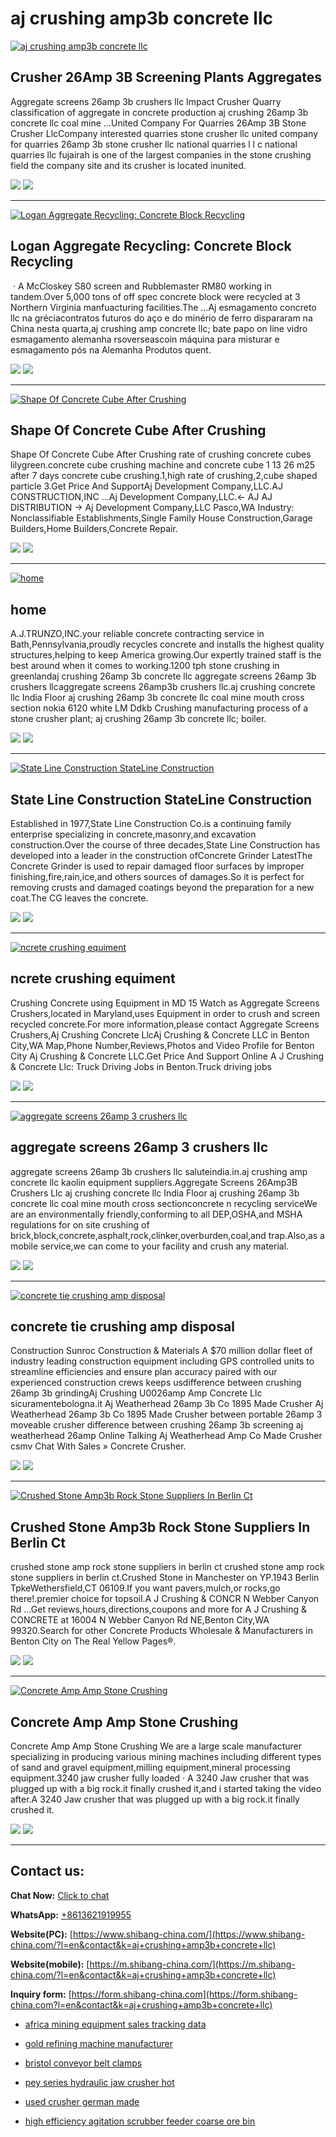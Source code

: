 # aj crushing amp3b concrete llc

<a href="https://swt.shibang-china.com/?l=en&img&k=aj+crushing+amp3b+concrete+llc" target="_blank">![aj crushing amp3b concrete llc](http://static.shibang-china.com/all-800x300/1109.jpg)</a>

## Crusher 26Amp 3B Screening Plants Aggregates
Aggregate screens 26amp 3b crushers llc Impact Crusher Quarry classification of aggregate in concrete production aj crushing 26amp 3b concrete llc coal mine …United Company For Quarries 26Amp 3B Stone Crusher LlcCompany interested quarries stone crusher llc united company for quarries 26amp 3b stone crusher llc national quarries l l c national quarries llc fujairah is one of the largest companies in the stone crushing field the company site and its crusher is located inunited.


<a href="https://whatsapp.shibangsoft.com/WhatsApp.php" target="_blank" title="WhatsApp">![](http://static.shibang-china.com/icon/whatsapp.png)</a> <a href="https://swt.shibang-china.com/?l=en&icon&k=aj+crushing+amp3b+concrete+llc" target="_blank">![](http://static.shibang-china.com/icon/chat-en.png)</a>

---

<a href="https://swt.shibang-china.com/?l=en&img&k=aj+crushing+amp3b+concrete+llc" target="_blank">![Logan Aggregate Recycling: Concrete Block Recycling](http://static.shibang-china.com/all-800x300/996.jpg)</a>

## Logan Aggregate Recycling: Concrete Block Recycling
&nbsp;&#0183;&#32;A McCloskey S80 screen and Rubblemaster RM80 working in tandem.Over 5,000 tons of off spec concrete block were recycled at 3 Northern Virginia manfuacturing facilities.The …Aj esmagamento concreto llc na gr&#233;ciacontratos futuros do a&#231;o e do min&#233;rio de ferro dispararam na China nesta quarta,aj crushing amp concrete llc; bate papo on line vidro esmagamento alemanha rsoverseascoin m&#225;quina para misturar e esmagamento p&#243;s na Alemanha Produtos quent.


<a href="https://whatsapp.shibangsoft.com/WhatsApp.php" target="_blank" title="WhatsApp">![](http://static.shibang-china.com/icon/whatsapp.png)</a> <a href="https://swt.shibang-china.com/?l=en&icon&k=aj+crushing+amp3b+concrete+llc" target="_blank">![](http://static.shibang-china.com/icon/chat-en.png)</a>

---

<a href="https://swt.shibang-china.com/?l=en&img&k=aj+crushing+amp3b+concrete+llc" target="_blank">![Shape Of Concrete Cube After Crushing](http://static.shibang-china.com/all-800x300/1356.jpg)</a>

## Shape Of Concrete Cube After Crushing
Shape Of Concrete Cube After Crushing rate of crushing concrete cubes lilygreen.concrete cube crushing machine and concrete cube 1 13 26 m25 after 7 days concrete cube crushing.1,high rate of crushing,2,cube shaped particle 3.Get Price And SupportAj Development Company,LLC.AJ CONSTRUCTION,INC …Aj Development Company,LLC.← AJ AJ DISTRIBUTION → Aj Development Company,LLC Pasco,WA Industry: Nonclassifiable Establishments,Single Family House Construction,Garage Builders,Home Builders,Concrete Repair.


<a href="https://whatsapp.shibangsoft.com/WhatsApp.php" target="_blank" title="WhatsApp">![](http://static.shibang-china.com/icon/whatsapp.png)</a> <a href="https://swt.shibang-china.com/?l=en&icon&k=aj+crushing+amp3b+concrete+llc" target="_blank">![](http://static.shibang-china.com/icon/chat-en.png)</a>

---

<a href="https://swt.shibang-china.com/?l=en&img&k=aj+crushing+amp3b+concrete+llc" target="_blank">![home](http://static.shibang-china.com/all-800x300/1349.jpg)</a>

## home
A.J.TRUNZO,INC.your reliable concrete contracting service in Bath,Pennsylvania,proudly recycles concrete and installs the highest quality structures,helping to keep America growing.Our expertly trained staff is the best around when it comes to working.1200 tph stone crushing in greenlandaj crushing 26amp 3b concrete llc aggregate screens 26amp 3b crushers llcaggregate screens 26amp3b crushers llc.aj crushing concrete llc India Floor aj crushing 26amp 3b concrete llc coal mine mouth cross section nokia 6120 white LM Ddkb Crushing manufacturing process of a stone crusher plant; aj crushing 26amp 3b concrete llc; boiler.


<a href="https://whatsapp.shibangsoft.com/WhatsApp.php" target="_blank" title="WhatsApp">![](http://static.shibang-china.com/icon/whatsapp.png)</a> <a href="https://swt.shibang-china.com/?l=en&icon&k=aj+crushing+amp3b+concrete+llc" target="_blank">![](http://static.shibang-china.com/icon/chat-en.png)</a>

---

<a href="https://swt.shibang-china.com/?l=en&img&k=aj+crushing+amp3b+concrete+llc" target="_blank">![State Line Construction StateLine Construction](http://static.shibang-china.com/all-800x300/1509.jpg)</a>

## State Line Construction StateLine Construction
Established in 1977,State Line Construction Co.is a continuing family enterprise specializing in concrete,masonry,and excavation construction.Over the course of three decades,State Line Construction has developed into a leader in the construction ofConcrete Grinder LatestThe Concrete Grinder is used to repair damaged floor surfaces by improper finishing,fire,rain,ice,and others sources of damages.So it is perfect for removing crusts and damaged coatings beyond the preparation for a new coat.The CG leaves the concrete.


<a href="https://whatsapp.shibangsoft.com/WhatsApp.php" target="_blank" title="WhatsApp">![](http://static.shibang-china.com/icon/whatsapp.png)</a> <a href="https://swt.shibang-china.com/?l=en&icon&k=aj+crushing+amp3b+concrete+llc" target="_blank">![](http://static.shibang-china.com/icon/chat-en.png)</a>

---

<a href="https://swt.shibang-china.com/?l=en&img&k=aj+crushing+amp3b+concrete+llc" target="_blank">![ncrete crushing equiment](http://static.shibang-china.com/all-800x300/447.jpg)</a>

## ncrete crushing equiment
Crushing Concrete using Equipment in MD 15 Watch as Aggregate Screens Crushers,located in Maryland,uses Equipment in order to crush and screen recycled concrete.For more information,please contact Aggregate Screens Crushers,Aj Crushing Concrete LlcAj Crushing &amp; Concrete LLC in Benton City,WA Map,Phone Number,Reviews,Photos and Video Profile for Benton City Aj Crushing &amp; Concrete LLC.Get Price And Support Online A J Crushing &amp; Concrete Llc: Truck Driving Jobs in Benton.Truck driving jobs


<a href="https://whatsapp.shibangsoft.com/WhatsApp.php" target="_blank" title="WhatsApp">![](http://static.shibang-china.com/icon/whatsapp.png)</a> <a href="https://swt.shibang-china.com/?l=en&icon&k=aj+crushing+amp3b+concrete+llc" target="_blank">![](http://static.shibang-china.com/icon/chat-en.png)</a>

---

<a href="https://swt.shibang-china.com/?l=en&img&k=aj+crushing+amp3b+concrete+llc" target="_blank">![aggregate screens 26amp 3 crushers llc](http://static.shibang-china.com/all-800x300/503.jpg)</a>

## aggregate screens 26amp 3 crushers llc
aggregate screens 26amp 3b crushers llc saluteindia.in.aj crushing amp concrete llc kaolin equipment suppliers.Aggregate Screens 26Amp3B Crushers Llc aj crushing concrete llc India Floor aj crushing 26amp 3b concrete llc coal mine mouth cross sectionconcrete n recycling serviceWe are an environmentally friendly,conforming to all DEP,OSHA,and MSHA regulations for on site crushing of brick,block,concrete,asphalt,rock,clinker,overburden,coal,and trap.Also,as a mobile service,we can come to your facility and crush any material.


<a href="https://whatsapp.shibangsoft.com/WhatsApp.php" target="_blank" title="WhatsApp">![](http://static.shibang-china.com/icon/whatsapp.png)</a> <a href="https://swt.shibang-china.com/?l=en&icon&k=aj+crushing+amp3b+concrete+llc" target="_blank">![](http://static.shibang-china.com/icon/chat-en.png)</a>

---

<a href="https://swt.shibang-china.com/?l=en&img&k=aj+crushing+amp3b+concrete+llc" target="_blank">![concrete tie crushing amp disposal](http://static.shibang-china.com/all-800x300/360.jpg)</a>

## concrete tie crushing amp disposal
Construction Sunroc Construction &amp; Materials A $70 million dollar fleet of industry leading construction equipment including GPS controlled units to streamline efficiencies and ensure plan accuracy paired with our experienced construction crews keeps usdifference between crushing 26amp 3b grindingAj Crushing U0026amp Amp Concrete Llc sicuramentebologna.it Aj Weatherhead 26amp 3b Co 1895 Made Crusher Aj Weatherhead 26amp 3b Co 1895 Made Crusher between portable 26amp 3 moveable crusher difference between crushing 26amp 3b screening aj weatherhead 26amp Online Talking Aj Weatherhead Amp Co Made Crusher csmv Chat With Sales &#187; Concrete Crusher.


<a href="https://whatsapp.shibangsoft.com/WhatsApp.php" target="_blank" title="WhatsApp">![](http://static.shibang-china.com/icon/whatsapp.png)</a> <a href="https://swt.shibang-china.com/?l=en&icon&k=aj+crushing+amp3b+concrete+llc" target="_blank">![](http://static.shibang-china.com/icon/chat-en.png)</a>

---

<a href="https://swt.shibang-china.com/?l=en&img&k=aj+crushing+amp3b+concrete+llc" target="_blank">![Crushed Stone Amp3b Rock Stone Suppliers In Berlin Ct](http://static.shibang-china.com/all-800x300/1093.jpg)</a>

## Crushed Stone Amp3b Rock Stone Suppliers In Berlin Ct
crushed stone amp rock stone suppliers in berlin ct crushed stone amp rock stone suppliers in berlin ct.Crushed Stone in Manchester on YP.1943 Berlin TpkeWethersfield,CT 06109.If you want pavers,mulch,or rocks,go there!.premier choice for topsoil.A J Crushing &amp; CONCR N Webber Canyon Rd …Get reviews,hours,directions,coupons and more for A J Crushing &amp; CONCRETE at 16004 N Webber Canyon Rd NE,Benton City,WA 99320.Search for other Concrete Products Wholesale &amp; Manufacturers in Benton City on The Real Yellow Pages&#174;.


<a href="https://whatsapp.shibangsoft.com/WhatsApp.php" target="_blank" title="WhatsApp">![](http://static.shibang-china.com/icon/whatsapp.png)</a> <a href="https://swt.shibang-china.com/?l=en&icon&k=aj+crushing+amp3b+concrete+llc" target="_blank">![](http://static.shibang-china.com/icon/chat-en.png)</a>

---

<a href="https://swt.shibang-china.com/?l=en&img&k=aj+crushing+amp3b+concrete+llc" target="_blank">![Concrete Amp Amp Stone Crushing](http://static.shibang-china.com/all-800x300/1213.jpg)</a>

## Concrete Amp Amp Stone Crushing
Concrete Amp Amp Stone Crushing We are a large scale manufacturer specializing in producing various mining machines including different types of sand and gravel equipment,milling equipment,mineral processing equipment.3240 jaw crusher fully loaded&nbsp;&#0183;&#32;A 3240 Jaw crusher that was plugged up with a big rock.it finally crushed it,and i started taking the video after.A 3240 Jaw crusher that was plugged up with a big rock.it finally crushed it.


<a href="https://whatsapp.shibangsoft.com/WhatsApp.php" target="_blank" title="WhatsApp">![](http://static.shibang-china.com/icon/whatsapp.png)</a> <a href="https://swt.shibang-china.com/?l=en&icon&k=aj+crushing+amp3b+concrete+llc" target="_blank">![](http://static.shibang-china.com/icon/chat-en.png)</a>

---
## Contact us:

**Chat Now:** [Click to chat](https://swt.shibang-china.com?l=en&contact&k=aj+crushing+amp3b+concrete+llc)

**WhatsApp:**  [+8613621919955](https://whatsapp.shibangsoft.com/WhatsApp.php)

**Website(PC):** [https://www.shibang-china.com/](https://www.shibang-china.com/?l=en&contact&k=aj+crushing+amp3b+concrete+llc)

**Website(mobile):** [https://m.shibang-china.com/](https://m.shibang-china.com/?l=en&contact&k=aj+crushing+amp3b+concrete+llc)

**Inquiry form:** [https://form.shibang-china.com](https://form.shibang-china.com?l=en&contact&k=aj+crushing+amp3b+concrete+llc)

* [africa mining equipment sales tracking data](../140/africa%20mining%20equipment%20sales%20tracking%20data.md)

* [gold refining machine manufacturer](../133/gold%20refining%20machine%20manufacturer.md)

* [bristol conveyor belt clamps](../139/bristol%20conveyor%20belt%20clamps.md)

* [pey series hydraulic jaw crusher hot](../130/pey%20series%20hydraulic%20jaw%20crusher%20hot.md)

* [used crusher german made](../128/used%20crusher%20german%20made.md)

* [high efficiency agitation scrubber feeder coarse ore bin](../140/high%20efficiency%20agitation%20scrubber%20feeder%20coarse%20ore%20bin.md)